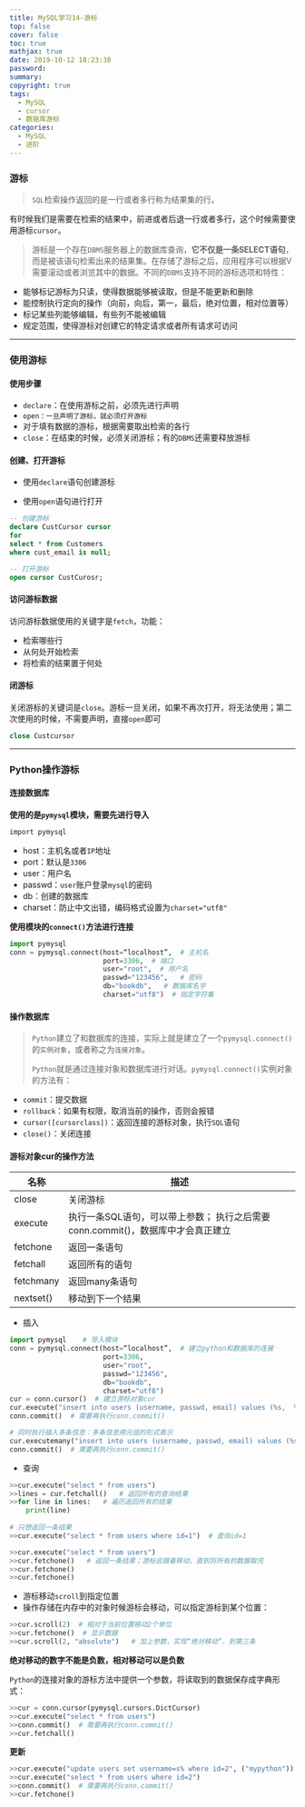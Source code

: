 ```yaml
---
title: MySQL学习14-游标
top: false
cover: false
toc: true
mathjax: true
date: 2019-10-12 18:23:38
password:
summary:
copyright: true
tags:
  - MySQL
  - cursor
  - 数据库游标
categories:
  - MySQL
  - 进阶
---
```


### 游标

> `SQL`检索操作返回的是一行或者多行称为结果集的行。

有时候我们是需要在检索的结果中，前进或者后退一行或者多行，这个时候需要使用游标`cursor`。

> 游标是一个存在`DBMS`服务器上的数据库查询，**它不仅是一条SELECT语句**，而是被该语句检索出来的结果集。在存储了游标之后，应用程序可以根据V需要滚动或者浏览其中的数据。不同的`DBMS`支持不同的游标选项和特性：

- 能够标记游标为只读，使得数据能够被读取，但是不能更新和删除
- 能控制执行定向的操作（向前，向后，第一，最后，绝对位置，相对位置等）
- 标记某些列能够编辑，有些列不能被编辑
- 规定范围，使得游标对创建它的特定请求或者所有请求可访问

<!--MORE-->

-----

### 使用游标

#### 使用步骤

- `declare`：在使用游标之前，必须先进行声明
- `open：一旦声明了游标，就必须打开游标`
- 对于填有数据的游标，根据需要取出检索的各行
- `close`：在结束的时候，必须关闭游标；有的`DBMS`还需要释放游标



#### 创建、打开游标

- 使用`declare`语句创建游标

- 使用`open`语句进行打开

```sql
-- 创建游标
declare CustCursor cursor
for 
select * from Customers 
where cust_email is null;

-- 打开游标
open cursor CustCurosr;
```

#### 访问游标数据

访问游标数据使用的关键字是`fetch`，功能：

- 检索哪些行
- 从何处开始检索
- 将检索的结果置于何处

#### 闭游标

关闭游标的关键词是`close`。游标一旦关闭，如果不再次打开，将无法使用；第二次使用的时候，不需要声明，直接`open`即可

```sql
close Custcursor   
```

----

### Python操作游标

#### 连接数据库

**使用的是`pymysql`模块，需要先进行导入**

```bash
import pymysql
```

- host：主机名或者`IP`地址
- port：默认是`3306`
- user：用户名
- passwd：`user`账户登录`mysql`的密码
- db：创建的数据库
- charset：防止中文出错，编码格式设置为`charset="utf8"`

**使用模块的`connect()`方法进行连接**

```python
import pymysql
conn = pymysql.connect(host=“localhost”,  # 主机名
                       port=3306,  # 端口
                       user="root",  # 用户名
                       passwd="123456",   # 密码
                       db="bookdb",   # 数据库名字
                       charset="utf8")  # 指定字符集
```

#### 操作数据库

> `Python`建立了和数据库的连接，实际上就是建立了一个`pymysql.connect()`的`实例对象`，或者称之为`连接对象`。
>
> `Python`就是通过连接对象和数据库进行对话。`pymysql.connect()`实例对象的方法有：

- `commit`：提交数据
- `rollback`：如果有权限，取消当前的操作，否则会报错
- `cursor([cursorclass])`：返回连接的游标对象，执行`SQL`语句
- `close()`：关闭连接

#### **游标对象cur的操作方法**

| 名称      | 描述                                                         |
| --------- | ------------------------------------------------------------ |
| close     | 关闭游标                                                     |
| execute   | 执行一条SQL语句，可以带上参数； 执行之后需要conn.commit()，数据库中才会真正建立 |
| fetchone  | 返回一条语句                                                 |
| fetchall  | 返回所有的语句                                               |
| fetchmany | 返回many条语句                                               |
| nextset() | 移动到下一个结果                                             |

- 插入

```python
import pymysql    # 导入模块
conn = pymysql.connect(host=“localhost”,  # 建立python和数据库的连接
                       port=3306, 
                       user="root", 
                       passwd="123456", 
                       db="bookdb", 
                       charset="utf8")      
cur = conn.cursor()  # 建立游标对象cur
cur.execute("insert into users (username, passwd, email) values (%s,  %s, %s)", ("python", "123456", "python@gmail.com"))   
conn.commit()  # 需要再执行conn.commit()

# 同时执行插入多条信息：多条信息用元组的形式表示
cur.executemany("insert into users (username, passwd, email) values (%s,  %s, %s)", (("python", "123456", "python@gmail.com"), ("java", "456789", "java@gmail.com"), ("php", "123789", "php@gmail.com")))
conn.commit()  # 需要再执行conn.commit()
```

- 查询

```python
>>cur.execute("select * from users")
>>lines = cur.fetchall()   # 返回所有的查询结果
>>for line in lines:   # 遍历返回所有的结果
    print(line)
    
# 只想返回一条结果
>>cur.execute("select * from users where id=1")  # 查询id=1

>>cur.execute("select * from users")
>>cur.fetchone()   # 返回一条结果；游标会跟着移动，直到将所有的数据取完
>>cur.fetchone() 
>>cur.fetchone() 
```

- 游标移动`scroll`到指定位置
- 操作存储在内存中的对象时候游标会移动，可以指定游标到某个位置：

```python
>>cur.scroll(2)  # 相对于当前位置移动2个单位
>>cur.fetchone()  # 显示数据
>>cur.scroll(2, "absolute")   # 加上参数，实现“绝对移动”，到第三条
```

**绝对移动的数字不能是负数，相对移动可以是负数**

`Python`的连接对象的游标方法中提供一个参数，将读取到的数据保存成字典形式：

```python
>>cur = conn.cursor(pymysql.cursors.DictCursor)
>>cur.execute("select * from users")
>>conn.commit()  # 需要再执行conn.commit()
>>cur.fetchall()
```

**更新**

```python
>>cur.execute("update users set username=s% where id=2", ("mypython"))   # 更新第二条语句
>>cur.execute("select * from users where id=2")
>>conn.commit()  # 需要再执行conn.commit()
>>cur.fetchone()
```

